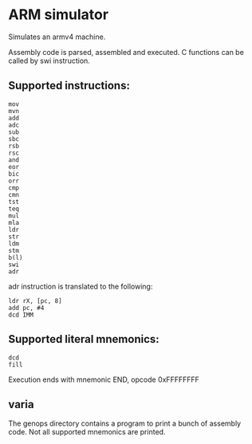 # ARM simulator
Simulates an armv4 machine.

Assembly code is parsed, assembled and executed.
C functions can be called by swi instruction.

## Supported instructions:
```
mov
mvn
add
adc
sub
sbc
rsb
rsc
and
eor
bic
orr
cmp
cmn
tst
teq
mul
mla
ldr
str
ldm
stm
b(l)
swi
adr
```
adr instruction is translated to the following:
```
ldr rX, [pc, 8]
add pc, #4
dcd IMM
```

## Supported literal mnemonics:
```
dcd
fill
```

Execution ends with mnemonic END, opcode 0xFFFFFFFF

## varia
The genops directory contains a program to print a bunch of assembly code. Not all supported mnemonics are printed.
